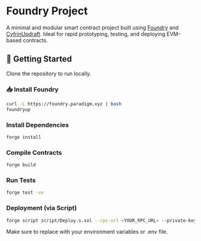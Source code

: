 #  Foundry Project

A minimal and modular smart contract project built using [Foundry](https://book.getfoundry.sh/) and [CyfrinUpdraft](https://updraft.cyfrin.io/courses/foundry). Ideal for rapid prototyping, testing, and deploying EVM-based contracts.

## 🚀 Getting Started
Clone the repository to run locally.

### 📥 Install Foundry

```bash
curl -L https://foundry.paradigm.xyz | bash
foundryup
```


### Install Dependencies
```bash
forge install
```
### Compile Contracts
```bash
forge build
```
### Run Tests
```bash
forge test -vv
```
### Deployment (via Script)
```bash
forge script script/Deploy.s.sol --rpc-url <YOUR_RPC_URL> --private-key <YOUR_KEY> --broadcast
```
Make sure to replace with your environment variables or .env file.



